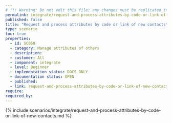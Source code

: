 ```yaml
---
# !!! Warning: Do not edit this file; any changes must be replicated in Excel !!!
permalink: integrate/request-and-process-attributes-by-code-or-link-of-new-contacts
published: false
title: "Request and process attributes by code or link of new contacts"
type: scenario
toc: true
properties:
  - id: SC050
  - category: Manage attributes of others
  - description:
  - customer: All
  - component: integrate
  - level: Beginner
  - implementation status: DOCS ONLY
  - documentation status: OPEN
  - published:
  - link: request-and-process-attributes-by-code-or-link-of-new-contacts
require:
required_by:
---
```


{% include scenarios/integrate/request-and-process-attributes-by-code-or-link-of-new-contacts.md %}
